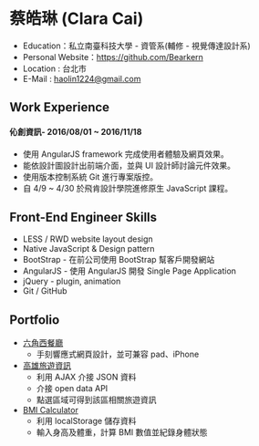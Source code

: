 # 蔡皓琳 (Clara Cai)

* Education：私立南臺科技大學 - 資管系(輔修 - 視覺傳達設計系)
* Personal Website：https://github.com/Bearkern
* Location : 台北市
* E-Mail : haolin1224@gmail.com

## Work Experience

#### 伈創資訊- 2016/08/01 ~ 2016/11/18

* 使用 AngularJS framework 完成使用者體驗及網頁效果。
* 能依設計圖設計出前端介面，並與 UI 設計師討論元件效果。
* 使用版本控制系統 Git 進行專案版控。
* 自 4/9 ~ 4/30 於飛肯設計學院進修原生 JavaScript 課程。

## Front-End Engineer Skills

* LESS / RWD website layout design
* Native JavaScript & Design pattern
* BootStrap - 在前公司使用 BootStrap 幫客戶開發網站
* AngularJS - 使用 AngularJS 開發 Single Page Application
* jQuery - plugin, animation
* Git / GitHub

## Portfolio

* [六角西餐廳](https://bearkern.github.io/Hex-western-restaurant-RWD/)
  * 手刻響應式網頁設計，並可兼容 pad、iPhone
* [高雄旅遊資訊](https://bearkern.github.io/Kaohsiung-tour-guide/)
  * 利用 AJAX 介接 JSON 資料
  * 介接 open data API
  * 點選區域可得到該區相關旅遊資訊
* [BMI Calculator](https://bearkern.github.io/BMI-calculator/)
  * 利用 localStorage 儲存資料
  * 輸入身高及體重，計算 BMI 數值並紀錄身體狀態